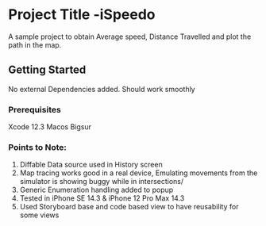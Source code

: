 
# Project Title -iSpeedo

A sample project to obtain Average speed, Distance Travelled and plot the path in the map.


## Getting Started

No external Dependencies added. Should work smoothly

### Prerequisites

Xcode 12.3
Macos Bigsur


### Points to Note:

1. Diffable Data source used in History screen
2. Map tracing works good in a real device, Emulating movements from the simulator is showing buggy while in intersections/
3. Generic Enumeration handling added to popup
4. Tested in iPhone SE 14.3 & iPhone 12 Pro Max 14.3
5. Used Storyboard base and code based view to have reusability for some views
